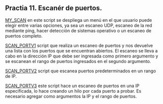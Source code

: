 ## Practia 11. Escanér de puertos.

[MY_SCAN](./My_SCAN.py) en este script se despliega un menú en el que usuario puede elegir entre varias opciones, ya sea un escaneo UDP, escaneo de la red mediante ping, hacer detección de sistemas operativo o un escaneo de puertos completo.

[SCAN_PORTV1](./SCAN_PORTV1.py) script que realiza un escaneo de puertos y nos devuelve una lista con los puertos que se encuentran abiertos. El escaneo se lleva a cabo en la dirección IP que debe ser ingresada como primero argumento y se escanean el rango de puertos ingresados en el segundo argumento.

[SCAN_PORTV2](./SCAN_PORTV2.py) script que escanea puertos predeterminados en un rango de IP.

[SCAN_PORTV3](./SCAN_PORTV3.py) este script hace un escaneo de puertos en una IP especificada, lo hace creando un hilo por cada puerto a probar. Es necesario agregar como argumentos la IP y el rango de puertos.